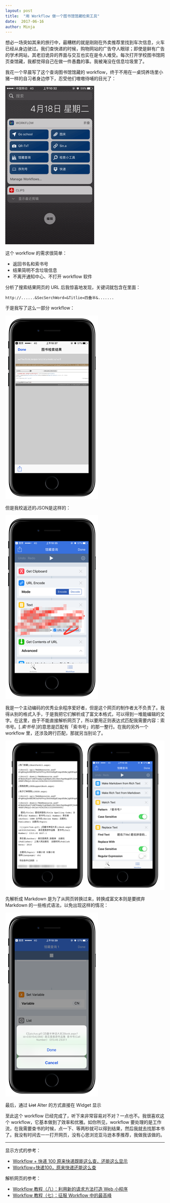 ```yaml
---
layout: post
title:  "用 Workflow 做一个图书馆馆藏检索工具"
date:  2017-06-16
author: Minja
---
```


想必一场突如其来的旅行中，最糟糕的就是刚刚在外卖推荐里找到车次信息，火车已经从身边驶过。我们查快递的时候，购物网站的广告夺人眼球；即使是鲜有广告的学术网站，其老旧诡异的界面与交互也实在是令人难受。每次打开学校图书馆网页查馆藏，我都觉得自己在做一件愚蠢的事。我被淹没在信息垃圾里了。

我花一个早晨写了这个查询图书馆馆藏的 workflow，终于不用在一桌饲养场里小猪一样的自习者身边停下，忍受他们嗷嗷待哺的目光了：

![title](https://raw.githubusercontent.com/BlackwinMin/blackwinmin.github.io/master/lib/2017-06-16-用-Workflow-做一个图书馆馆藏检索工具/20170418149251116127711.gif)

这个 workflow 的需求很简单：

* 返回书名和索书号
* 结果简明不含垃圾信息
* 不离开通知中心、不打开 workflow 软件

分析了搜索结果网页的 URL 后我惊喜地发现，关键词就包含在里面：

```
http://......&SecSerchWord=&Titlie=四叠半&.......
```

于是我写了这么一部分 workflow：

![title](https://raw.githubusercontent.com/BlackwinMin/blackwinmin.github.io/master/lib/2017-06-16-用-Workflow-做一个图书馆馆藏检索工具/20170418149251307175935.png)

但是我校返还的JSON是这样的：

![title](https://raw.githubusercontent.com/BlackwinMin/blackwinmin.github.io/master/lib/2017-06-16-用-Workflow-做一个图书馆馆藏检索工具/20170418149251298258804.png)

我是一个主动编码的优秀业余程序爱好者，但是这个网页的制作者太不负责了。我得从别的格式入手，于是我把它们解析成了富文本格式，可以得到一堆能编辑的文字。在这里，由于不能直接解析网页了，所以要用正则表达式匹配我需要内容：索书号。[.*索书号.*]的意思是匹配有「索书号」的那一整行。在我的另外一个 workflow 里，还涉及跨行匹配，那就另当别论了。

![title](https://raw.githubusercontent.com/BlackwinMin/blackwinmin.github.io/master/lib/2017-06-16-用-Workflow-做一个图书馆馆藏检索工具/2017041814925120937986.png)

先解析成 Markdown 是为了从网页转换过来，转换成富文本则是要摈弃 Markdown 的一些格式语法，以免出现这样的情况：

![title](https://raw.githubusercontent.com/BlackwinMin/blackwinmin.github.io/master/lib/2017-06-16-用-Workflow-做一个图书馆馆藏检索工具/20170418149251312757362.png)

最后，通过 ~~List~~ Alter 的方式直接在 Widget 显示

至此这个 workflow 已经完成了，听下来非常容易对不对？一点也不。我很喜欢这个 workflow，它基本做到了效率和优雅。如你所见，workflow 要处理的是工作流，在我需要查书的时候，点一下、等两秒就可以得到结果，然后我就去找那本书了。我没有时间去一一打开网页，没有心思浏览亚马逊本季推荐，我做我该做的。

****

显示方式的参考：
- [Workflow + 快递 100 原来快递既能这么查，还能这么显示](https://sspai.com/post/36865)
- [Workflow+快递100，原来快递还能这么查](https://sspai.com/post/35383)

解析网页的参考：
- [Workflow 教程（八）：利用新的请求方法打造 Web 小程序](https://sspai.com/post/35857)
- [Workflow 教程（七）：征服 Workflow 中的最高峰](https://sspai.com/post/30870)
